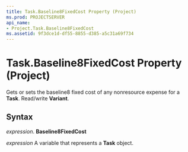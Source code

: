 ```yaml
---
title: Task.Baseline8FixedCost Property (Project)
ms.prod: PROJECTSERVER
api_name:
- Project.Task.Baseline8FixedCost
ms.assetid: 9f3dce1d-df55-8855-d385-a5c31a69f734
---
```



# Task.Baseline8FixedCost Property (Project)

Gets or sets the baseline8 fixed cost of any nonresource expense for a  **Task**. Read/write **Variant**.


## Syntax

 _expression_. **Baseline8FixedCost**

 _expression_ A variable that represents a **Task** object.


